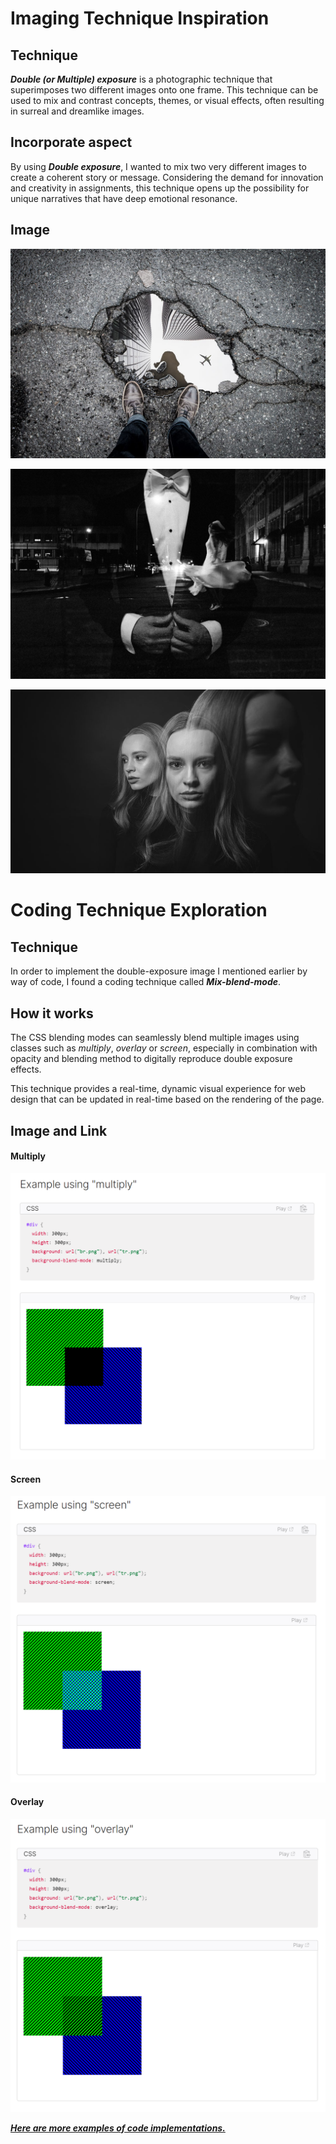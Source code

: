 # **Imaging Technique Inspiration**

## Technique
***Double (or Multiple) exposure*** is a photographic technique that superimposes two different images onto one frame. This technique can be used to mix and contrast concepts, themes, or visual effects, often resulting in surreal and dreamlike images.
## Incorporate aspect
By using ***Double exposure***, I wanted to mix two very different images to create a coherent story or message. Considering the demand for innovation and creativity in assignments, this technique opens up the possibility for unique narratives that have deep emotional resonance.
## Image

![An image of the multiple_exposure1](/readme/multiple_exposure1.jpg)

![An image of the multiple_exposure2](/readme/multiple_exposure2.jpg)

![An image of the multiple_exposure3](/readme/multiple_exposure3.jpg)



# **Coding Technique Exploration**

## Technique
In order to implement the double-exposure image I mentioned earlier by way of code, I found a coding technique called ***Mix-blend-mode***.

## How it works
The CSS blending modes can seamlessly blend multiple images using classes such as *multiply*, *overlay* or *screen*, especially in combination with opacity and blending method to digitally reproduce double exposure effects.


This technique provides a real-time, dynamic visual experience for web design that can be updated in real-time based on the rendering of the page.

## Image and Link

#### Multiply
![An image of the Sample1](/readme/Sample1.png)

#### Screen
![An image of the Sample2](/readme/Sample2.png)

#### Overlay
![An image of the Sample3](/readme/Sample3.png)

[***Here are more examples of code implementations.***](https://developer.mozilla.org/en-US/docs/Web/CSS/blend-mode)